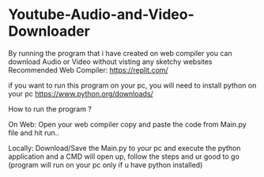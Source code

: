 # Youtube-Audio-and-Video-Downloader
By running the program that i have created on web compiler you can download Audio or Video without visting any sketchy websites
Recommended Web Compiler: https://replit.com/

if you want to run this program on your pc, you will need to install python on your pc https://www.python.org/downloads/

How to run the program ?

On Web:
Open your web compiler copy and paste the code from Main.py file and hit run..

Locally:
Download/Save the Main.py to your pc and execute the python application and a CMD will open up, follow the steps and ur good to go
(program will run on your pc only if u have python installed)
